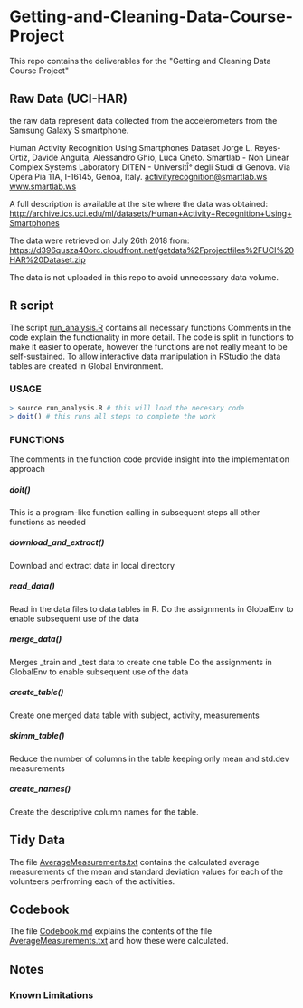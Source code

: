 # Getting-and-Cleaning-Data-Course-Project
This repo contains the deliverables for the "Getting and Cleaning Data Course Project" 

## Raw Data (UCI-HAR)
the raw data represent data collected from the accelerometers from the Samsung Galaxy S smartphone. 

Human Activity Recognition Using Smartphones Dataset
Jorge L. Reyes-Ortiz, Davide Anguita, Alessandro Ghio, Luca Oneto.
Smartlab - Non Linear Complex Systems Laboratory
DITEN - UniversitÎ° degli Studi di Genova.
Via Opera Pia 11A, I-16145, Genoa, Italy.
activityrecognition@smartlab.ws
www.smartlab.ws

A full description is available at the site where the data was obtained:
http://archive.ics.uci.edu/ml/datasets/Human+Activity+Recognition+Using+Smartphones

The data were retrieved on July 26th 2018 from:
https://d396qusza40orc.cloudfront.net/getdata%2Fprojectfiles%2FUCI%20HAR%20Dataset.zip

The data is not uploaded in this repo to avoid unnecessary data volume. 

## R script 
The script [run_analysis.R](run_analysis.R) contains all necessary functions 
Comments in the code explain the functionality in more detail.
The code is split in functions to make it easier to operate, 
however the functions are not really meant to be self-sustained. 
To allow interactive data manipulation in RStudio the data tables are created in Global Environment. 

### USAGE
```R
> source run_analysis.R # this will load the necesary code
> doit() # this runs all steps to complete the work
```

### FUNCTIONS
The comments in the function code provide insight into the implementation approach 

##### doit()
This is a program-like function calling in subsequent steps all other functions as needed 

##### download_and_extract()
Download and extract data in local directory 


##### read_data()
Read in the data files to data tables in R. 
Do the assignments in GlobalEnv to enable subsequent use of the data

##### merge_data()
Merges <name>_train and <name>_test data to create one table <name>
Do the assignments in GlobalEnv to enable subsequent use of the data

##### create_table()
Create one merged data table with subject, activity, measurements

##### skimm_table()
Reduce the number of columns in the table keeping only mean and std.dev measurements

##### create_names()
Create the descriptive column names for the table. 

## Tidy Data

The file [AverageMeasurements.txt](AverageMeasurements.txt) contains the calculated average measurements of the mean and standard deviation values for each of the volunteers perfroming each of the activities. 

## Codebook

The file [Codebook.md](Codebook.md) explains the contents of the file [AverageMeasurements.txt](AverageMeasurements.txt) and how these were calculated.

## Notes

### Known Limitations

